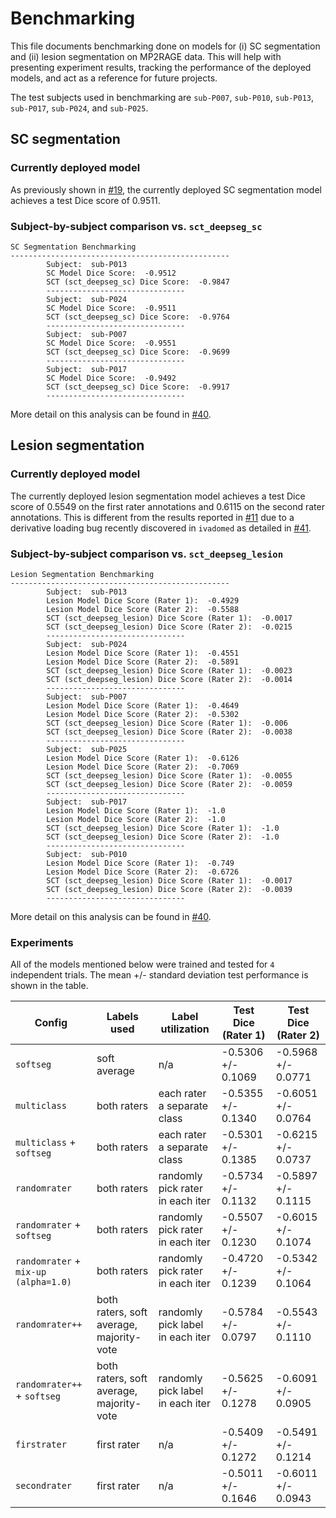 # Benchmarking

This file documents benchmarking done on models for (i) SC segmentation and (ii) lesion segmentation on MP2RAGE data.
This will help with presenting experiment results, tracking the performance
of the deployed models, and act as a reference for future projects.

The test subjects used in benchmarking are `sub-P007`, `sub-P010`, `sub-P013`, `sub-P017`, `sub-P024`, and `sub-P025`. 

## SC segmentation

### Currently deployed model
As previously shown in [#19](https://github.com/ivadomed/model_seg_ms_mp2rage/pull/19), the currently
deployed SC segmentation model achieves a test Dice score of 0.9511.

### Subject-by-subject comparison vs. `sct_deepseg_sc`

```console
SC Segmentation Benchmarking
-------------------------------------------------
        Subject:  sub-P013
        SC Model Dice Score:  -0.9512
        SCT (sct_deepseg_sc) Dice Score:  -0.9847
        -------------------------------
        Subject:  sub-P024
        SC Model Dice Score:  -0.9511
        SCT (sct_deepseg_sc) Dice Score:  -0.9764
        -------------------------------
        Subject:  sub-P007
        SC Model Dice Score:  -0.9551
        SCT (sct_deepseg_sc) Dice Score:  -0.9699
        -------------------------------
        Subject:  sub-P017
        SC Model Dice Score:  -0.9492
        SCT (sct_deepseg_sc) Dice Score:  -0.9917
        -------------------------------
```

More detail on this analysis can be found in [#40](https://github.com/ivadomed/model_seg_ms_mp2rage/pull/40).

## Lesion segmentation

### Currently deployed model
The currently deployed lesion segmentation model achieves a test Dice score of 
0.5549 on the first rater annotations and 0.6115 on the second rater annotations.
This is different from the results reported in [#11](https://github.com/ivadomed/model_seg_ms_mp2rage/pull/11)
due to a derivative loading bug recently discovered in `ivadomed` as detailed in [#41](https://github.com/ivadomed/model_seg_ms_mp2rage/issues/41).

### Subject-by-subject comparison vs. `sct_deepseg_lesion`

```console
Lesion Segmentation Benchmarking
-------------------------------------------------
        Subject:  sub-P013
        Lesion Model Dice Score (Rater 1):  -0.4929
        Lesion Model Dice Score (Rater 2):  -0.5588
        SCT (sct_deepseg_lesion) Dice Score (Rater 1):  -0.0017
        SCT (sct_deepseg_lesion) Dice Score (Rater 2):  -0.0215
        -------------------------------
        Subject:  sub-P024
        Lesion Model Dice Score (Rater 1):  -0.4551
        Lesion Model Dice Score (Rater 2):  -0.5891
        SCT (sct_deepseg_lesion) Dice Score (Rater 1):  -0.0023
        SCT (sct_deepseg_lesion) Dice Score (Rater 2):  -0.0014
        -------------------------------
        Subject:  sub-P007
        Lesion Model Dice Score (Rater 1):  -0.4649
        Lesion Model Dice Score (Rater 2):  -0.5302
        SCT (sct_deepseg_lesion) Dice Score (Rater 1):  -0.006
        SCT (sct_deepseg_lesion) Dice Score (Rater 2):  -0.0038
        -------------------------------
        Subject:  sub-P025
        Lesion Model Dice Score (Rater 1):  -0.6126
        Lesion Model Dice Score (Rater 2):  -0.7069
        SCT (sct_deepseg_lesion) Dice Score (Rater 1):  -0.0055
        SCT (sct_deepseg_lesion) Dice Score (Rater 2):  -0.0059
        -------------------------------
        Subject:  sub-P017
        Lesion Model Dice Score (Rater 1):  -1.0
        Lesion Model Dice Score (Rater 2):  -1.0
        SCT (sct_deepseg_lesion) Dice Score (Rater 1):  -1.0
        SCT (sct_deepseg_lesion) Dice Score (Rater 2):  -1.0
        -------------------------------
        Subject:  sub-P010
        Lesion Model Dice Score (Rater 1):  -0.749
        Lesion Model Dice Score (Rater 2):  -0.6726
        SCT (sct_deepseg_lesion) Dice Score (Rater 1):  -0.0017
        SCT (sct_deepseg_lesion) Dice Score (Rater 2):  -0.0039
        -------------------------------
```
More detail on this analysis can be found in [#40](https://github.com/ivadomed/model_seg_ms_mp2rage/pull/40).

### Experiments

All of the models mentioned below were trained and tested for `4` independent trials. The mean +/-
standard deviation test performance is shown in the table.

| Config      | Labels used | Label utilization | Test Dice (Rater 1) | Test Dice (Rater 2) |
| ----------- | ----------- | ----------------- | ------------------- | ------------------- |
| `softseg`   | soft average | n/a | -0.5306 +/- 0.1069 | -0.5968 +/- 0.0771 |
| `multiclass` | both raters | each rater a separate class | -0.5355 +/- 0.1340 | -0.6051 +/- 0.0764 |
| `multiclass` + `softseg` | both raters | each rater a separate class | -0.5301 +/- 0.1385 | -0.6215 +/- 0.0737 |
| `randomrater` | both raters | randomly pick rater in each iter | -0.5734 +/- 0.1132 | -0.5897 +/- 0.1115 |
| `randomrater` + `softseg` | both raters | randomly pick rater in each iter | -0.5507 +/- 0.1230 | -0.6015 +/- 0.1074 |
| `randomrater` + `mix-up (alpha=1.0)` | both raters | randomly pick rater in each iter | -0.4720 +/- 0.1239 | -0.5342 +/- 0.1064 |
| `randomrater++` | both raters, soft average, majority-vote | randomly pick label in each iter | -0.5784 +/- 0.0797 | -0.5543 +/- 0.1110 |
| `randomrater++` + `softseg` | both raters, soft average, majority-vote | randomly pick label in each iter | -0.5625 +/- 0.1278 | -0.6091 +/- 0.0905
| `firstrater` | first rater | n/a | -0.5409 +/- 0.1272 | -0.5491 +/- 0.1214 |
| `secondrater` | first rater | n/a | -0.5011 +/- 0.1646 | -0.6011 +/- 0.0943 |

